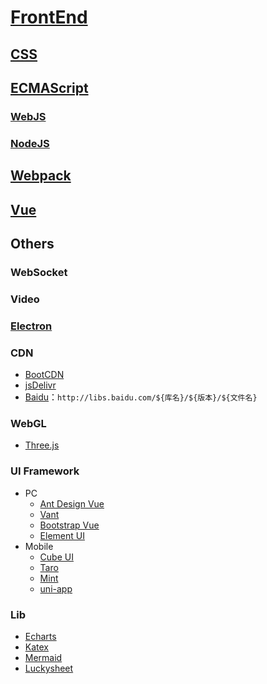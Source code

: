 <link rel="stylesheet" href="https://zhmhbest.gitee.io/hellomathematics/style/index.css">
<script src="https://zhmhbest.gitee.io/hellomathematics/style/index.js"></script>

# [FrontEnd](https://github.com/zhmhbest/HelloFrontEnd)

## [CSS](./css/index.html)

## [ECMAScript](./ecma/index.html)

### [WebJS](./webjs/index.html)

### [NodeJS](./nodejs/index.html)

## [Webpack](./webpack/index.html)

## [Vue](./vue/index.html)

## Others

### WebSocket

### Video

### [Electron](https://www.electronjs.org/zh/docs/latest)

### CDN

- [BootCDN](https://www.bootcdn.cn/)
- [jsDelivr](https://www.jsdelivr.com/)
- [Baidu](http://libs.baidu.com)：`http://libs.baidu.com/${库名}/${版本}/${文件名}`

### WebGL

- [Three.js](https://threejs.org/)

### UI Framework

- PC
  - [Ant Design Vue](https://www.antdv.com)
  - [Vant](https://vant-contrib.oschina.io/vant-weapp)
  - [Bootstrap Vue](https://bootstrap-vue.org/)
  - [Element UI](https://element.eleme.cn/)
- Mobile
  - [Cube UI](https://didi.github.io/)
  - [Taro](https://taro.jd.com/)
  - [Mint](http://mint-ui.github.io/)
  - [uni-app](https://uniapp.dcloud.io/)

### Lib

- [Echarts](https://echarts.apache.org/examples/zh/index.html)
- [Katex](https://katex.org/docs/api.html)
- [Mermaid](https://mermaid-js.github.io/mermaid)
- [Luckysheet](https://mengshukeji.gitee.io/luckysheetdocs/zh/)
